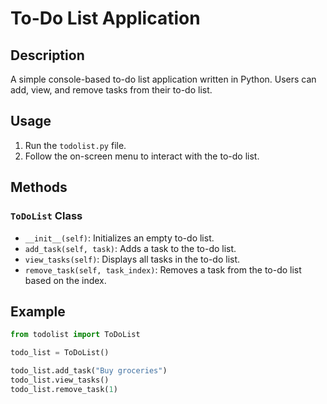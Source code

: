 # To-Do List Application

## Description

A simple console-based to-do list application written in Python. Users can add, view, and remove tasks from their to-do list.

## Usage

1. Run the `todolist.py` file.
2. Follow the on-screen menu to interact with the to-do list.

## Methods

### `ToDoList` Class

- `__init__(self)`: Initializes an empty to-do list.
- `add_task(self, task)`: Adds a task to the to-do list.
- `view_tasks(self)`: Displays all tasks in the to-do list.
- `remove_task(self, task_index)`: Removes a task from the to-do list based on the index.

## Example

```python
from todolist import ToDoList

todo_list = ToDoList()

todo_list.add_task("Buy groceries")
todo_list.view_tasks()
todo_list.remove_task(1)
